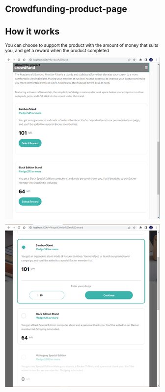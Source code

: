 # Crowdfunding-product-page 

# How it works

You can choose to support the product with the amount of money that suits you, and get a reward when the product completed

![alt text](./src/assets/screenshots/1.PNG)

![alt text](./src/assets/screenshots/2.PNG)